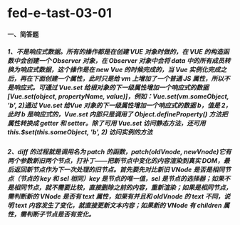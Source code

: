 # fed-e-tast-03-01

#### 一、简答题
##### 1、不是响应式数据。所有的操作都是在创建 VUE 对象时做的，在 VUE 的构造函数中会创建一个 Observer 对象，在 Observer 对象中会将 data 中的所有成员转换为响应式数据，这个操作是在 new Vue 的时候完成的，当 Vue 实例化完成之后，再在下面创建一个属性，此时只是给 vm 上增加了一个普通 JS 属性，所以不是响应式。可通过 Vue.set 给根对象的下一级属性增加一个响应式的数据[Vue.set(object, propertyName, value)]，例如：Vue.set(vm.someObject, 'b', 2)通过 Vue.set 给Vue 对象的下一级属性增加一个响应式的数据 b，值是 2，此时 b 是响应式的，Vue.set 内部只是调用了 Object.defineProperty() 方法把属性转换成 getter 和 setter。除了可用 Vue.set 访问静态方法，还可用 this.$set(this.someObject, 'b', 2) 访问实例的方法
##### 2、diff 的过程就是调用名为 patch 的函数，patch(oldVnode, newVnode)它有两个参数新旧两个节点，打补丁——把新节点中变化的内容渲染到真实 DOM，最后返回新节点作为下一次处理的旧节点。首先要先对比新旧 VNode 是否是相同节点（节点的 key 和 sel 相同）key 是节点的唯一值，sel 是节点的选择器；如果不是相同节点，就不需要比较，直接删除之前的内容，重新渲染；如果是相同节点，需判断新的 VNode 是否有 text 属性，如果有并且和 oldVnode 的 text 不同，说明 text 内容发生了变化，就直接更新文本内容；如果新的 VNode 有 children 属性，需判断子节点是否有变化。